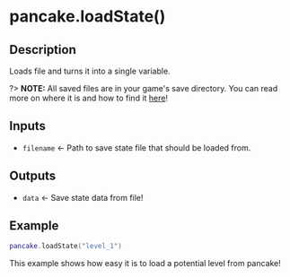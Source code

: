 # pancake.loadState()

## Description

Loads file and turns it into a single variable.

?> **NOTE:** All saved files are in your game's save directory. You can read more on where it is and how to find it [here](https://love2d.org/wiki/love.filesystem.getSaveDirectory)!

## Inputs

- `filename` <- Path to save state file that should be loaded from.

## Outputs

- `data` <- Save state data from file!

## Example

```lua
pancake.loadState("level_1")
```

This example shows how easy it is to load a potential level from pancake!
